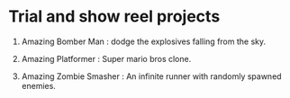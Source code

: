 # Trial and show reel projects

1. Amazing Bomber Man : dodge the explosives falling from the sky.

2. Amazing Platformer : Super mario bros clone.

3. Amazing Zombie Smasher : An infinite runner with randomly spawned enemies.
